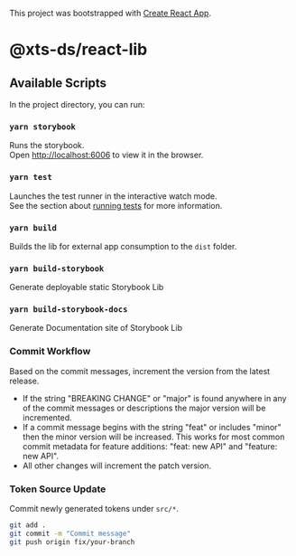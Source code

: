 This project was bootstrapped with [Create React App](https://github.com/facebook/create-react-app).

# @xts-ds/react-lib

## Available Scripts

In the project directory, you can run:

### `yarn storybook`

Runs the storybook.<br />
Open [http://localhost:6006](http://localhost:6006) to view it in the browser.


### `yarn test`

Launches the test runner in the interactive watch mode.<br />
See the section about [running tests](https://facebook.github.io/create-react-app/docs/running-tests) for more information.

### `yarn build`

Builds the lib for external app consumption to the `dist` folder.

### `yarn build-storybook`

Generate deployable static Storybook Lib

### `yarn build-storybook-docs`

Generate Documentation site of Storybook Lib

### Commit Workflow

Based on the commit messages, increment the version from the latest release.

- If the string "BREAKING CHANGE" or "major" is found anywhere in any of the commit messages or descriptions the major version will be incremented.
- If a commit message begins with the string "feat" or includes "minor" then the minor version will be increased. This works for most common commit metadata for feature additions: "feat: new API" and "feature: new API".
- All other changes will increment the patch version.

### Token Source Update 

Commit newly generated tokens under `src/*`.

```bash
git add .
git commit -m "Commit message"
git push origin fix/your-branch
```
